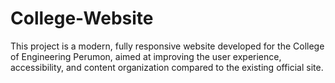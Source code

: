 # College-Website
This project is a modern, fully responsive website developed for the College of Engineering Perumon, aimed at improving the user experience, accessibility, and content organization compared to the existing official site.
